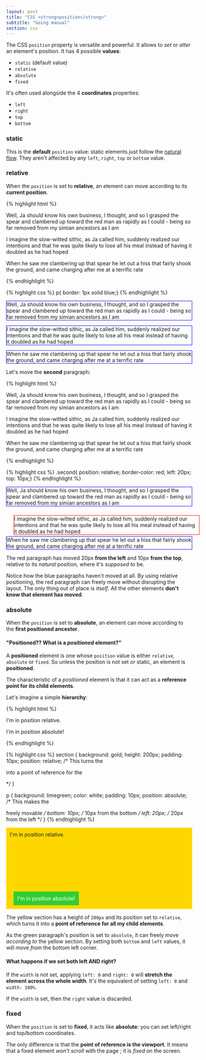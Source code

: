 ```yaml
---
layout: post
title: "CSS <strong>position</strong>"
subtitle: "Going manual"
section: css
---
```


The CSS `position` property is versatile and powerful. It allows to _set_ or _alter_ an element's position. It has 4 possible **values**:

* `static` (default value)
* `relative`
* `absolute`
* `fixed`

It's often used alongside the 4 **coordinates** properties:

* `left`
* `right`
* `top`
* `bottom`

### static

This is the **default** `position` value: static elements just follow the [natural flow](css-the-flow.html). They aren't affected by any `left`, `right`, `top` or `bottom` value.

### relative

When the `position` is set to **relative**, an element can move according to its **current position**.

{% highlight html %}
<p>Well, Ja should know his own business, I thought, and so I grasped the spear and clambered up toward the red man as rapidly as I could - being so far removed from my simian ancestors as I am</p>
<p>I imagine the slow-witted sithic, as Ja called him, suddenly realized our intentions and that he was quite likely to lose all his meal instead of having it doubled as he had hoped</p>
<p>When he saw me clambering up that spear he let out a hiss that fairly shook the ground, and came charging after me at a terrific rate</p>
{% endhighlight %}

{% highlight css %}
p{ border: 1px solid blue;}
{% endhighlight %}

<div class="result">
  <p style="border: 1px solid blue;">Well, Ja should know his own business, I thought, and so I grasped the spear and clambered up toward the red man as rapidly as I could - being so far removed from my simian ancestors as I am</p>
  <p style="border: 1px solid blue;">I imagine the slow-witted sithic, as Ja called him, suddenly realized our intentions and that he was quite likely to lose all his meal instead of having it doubled as he had hoped</p>
  <p style="border: 1px solid blue;">When he saw me clambering up that spear he let out a hiss that fairly shook the ground, and came charging after me at a terrific rate</p>
</div>

Let's move the **second** paragraph:

{% highlight html %}
<p>Well, Ja should know his own business, I thought, and so I grasped the spear and clambered up toward the red man as rapidly as I could - being so far removed from my simian ancestors as I am</p>
<p class="second">I imagine the slow-witted sithic, as Ja called him, suddenly realized our intentions and that he was quite likely to lose all his meal instead of having it doubled as he had hoped</p>
<p>When he saw me clambering up that spear he let out a hiss that fairly shook the ground, and came charging after me at a terrific rate</p>
{% endhighlight %}

{% highlight css %}
.second{ position: relative; border-color: red; left: 20px; top: 10px;}
{% endhighlight %}

<div class="result">
  <p style="border: 1px solid blue;">Well, Ja should know his own business, I thought, and so I grasped the spear and clambered up toward the red man as rapidly as I could - being so far removed from my simian ancestors as I am</p>
  <p style="border: 1px solid red; position: relative; left: 20px; top: 10px;">I imagine the slow-witted sithic, as Ja called him, suddenly realized our intentions and that he was quite likely to lose all his meal instead of having it doubled as he had hoped</p>
  <p style="border: 1px solid blue;">When he saw me clambering up that spear he let out a hiss that fairly shook the ground, and came charging after me at a terrific rate</p>
</div>

The red paragraph has moved 20px **from the left** and 10px **from the top**, relative to its _natural_ position, where it's _supposed_ to be.

Notice how the blue paragraphs haven't moved at all. By using relative positioning, the red paragraph can freely move without disrupting the layout. The only thing out of place is _itself_. All the other elements **don't know that element has moved**.

### absolute

When the `position` is set to **absolute**, an element can move according to the **first positioned ancestor**.

#### "Positioned?? What is a _positioned_ element?"

A **positioned** element is one whose `position` value is either `relative`, `absolute` or `fixed`. So unless the position is not set _or_ static, an element is **positioned**.

The characteristic of a _positioned_ element is that it can act as a **reference point for its child elements**.

Let's imagine a simple **hierarchy**:

{% highlight html %}
<section>
  I'm in position relative.
  <p>
    I'm in position absolute!
  </p>
</section>
{% endhighlight %}

{% highlight css %}
section {
  background: gold;
  height: 200px;
  padding: 10px;
  position: relative; /* This turns the <section> into a point of reference for the <p> */
}

p {
  background: limegreen;
  color: white;
  padding: 10px;
  position: absolute; /* This makes the <p> freely movable */
  bottom: 10px; /* 10px from the bottom */
  left: 20px; /* 20px from the left */
}
{% endhighlight %}

<div class="result">
  <section style="background: gold; height: 200px; margin: 1em 0; padding: 10px; position: relative;">
    I'm in position relative.
    <p style="background: limegreen; bottom: 10px; color: white; left: 20px; margin: 0; padding: 10px; position: absolute;">
      I'm in position absolute!
    </p>
  </section>
</div>

The yellow section has a height of `200px` and its position set to `relative`, which turns it into a **point of reference for all my child elements**.

As the green paragraph's position is set to `absolute`, it can freely move _according to_ the yellow section. By setting both `bottom` and `left` values, it will move _from_ the bottom left corner.

#### What happens if we set both left AND right?

If the `width` is not set, applying `left: 0` and `right: 0` will **stretch the element across the whole width**. It's the equivalent of setting `left: 0` and `width: 100%`.

If the `width` is set, then the `right` value is discarded.

### fixed

When the `position` is set to **fixed**, it acts like **absolute**: you can set left/right and top/bottom coordinates.

The only difference is that the **point of reference is the viewport**. It means that a fixed element _won't scroll_ with the page ; it is _fixed_ on the screen.
